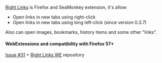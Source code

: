<a href="https://addons.mozilla.org/firefox/addon/right-links/">Right Links</a> is Firefox and SeaMonkey extension, it's allow:
<ul>
<li>Open links in new tabs using right-click</li>
<li>Open links in new tabs using long left-click (since version 0.3.7)</li>
</ul>
Also can open images, bookmarks, history items and some other "links".

#### WebExtensions and compatibility with Firefox 57+
<a href="https://github.com/Infocatcher/Right_Links/issues/31">Issue #31</a> + <a href="https://github.com/Infocatcher/Right_Links_WE#issues">Right Links WE</a> repository